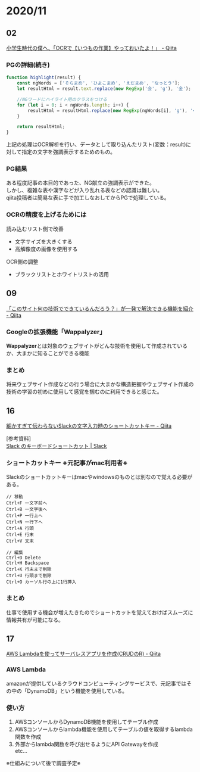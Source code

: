 # 2020/11

## 02
[小学生時代の僕へ、「OCRで【いつもの作業】やっておいたよ！」 \- Qiita](https://qiita.com/sasao3/items/307c40c6b8f3aecc3e7c)

### PGの詳細(続き)
```js
function highlight(result) {
    const ngWords = ['そらまめ', 'ひよこまめ', 'えだまめ', 'なっとう'];
    let resultHtml = result.text.replace(new RegExp('会', 'g'), '金'); //「金」を「会」と誤認してしまうため置き換える

    //NGワードにハイライト用のクラスをつける
    for (let i = 0; i < ngWords.length; i++) {
        resultHtml = resultHtml.replace(new RegExp(ngWords[i], 'g'), '<span class="highlight">' + ngWords[i] + '</span>');
    }

    return resultHtml;
}
```
上記の処理はOCR解析を行い、データとして取り込んたリスト(変数：result)に対して指定の文字を強調表示するためのもの。

### PG結果
ある程度記事の本目的であった、NG献立の強調表示ができた。  
しかし、複雑な表や漢字などが入り乱れる表などの認識は難しい。  
qiita投稿者は簡易な表に手で加工しなおしてからPGで処理している。



### OCRの精度を上げるためには

読み込むリスト側で改善

* 文字サイズを大きくする
* 高解像度の画像を使用する

OCR側の調整

* ブラックリストとホワイトリストの活用

## 09
[「このサイト何の技術でできているんだろう？」が一発で解決できる機能を紹介 \- Qiita](https://qiita.com/TeppeiMimachi/items/d421ffce13fb67ab9bbf)

### Googleの拡張機能「Wappalyzer」
**Wappalyzer**とは対象のウェブサイトがどんな技術を使用して作成されているか、大まかに知ることができる機能

### まとめ
将来ウェブサイト作成などの行う場合に大まかな構造把握やウェブサイト作成の技術の学習の初めに使用して感覚を掴むのに利用できると感じた。

## 16
[細かすぎて伝わらないSlackの文字入力時のショートカットキー \- Qiita](https://qiita.com/hummer/items/37e3b11b2574c9fe2758)

[参考資料]  
[Slack のキーボードショートカット \| Slack](https://slack.com/intl/ja-jp/help/articles/201374536-Slack-%E3%81%AE%E3%82%AD%E3%83%BC%E3%83%9C%E3%83%BC%E3%83%89%E3%82%B7%E3%83%A7%E3%83%BC%E3%83%88%E3%82%AB%E3%83%83%E3%83%88)

### ショートカットキー ※元記事がmac利用者※

Slackのショートカットキーはmacやwindowsのものとは別なので覚える必要がある。

```
// 移動
Ctrl+F 一文字前へ
Ctrl+B 一文字後へ
Ctrl+P 一行上へ
Ctrl+N 一行下へ
Ctrl+A 行頭
Ctrl+E 行末
Ctrl+V 文末
```
```
// 編集
Ctrl+D Delete
Ctrl+H Backspace
Ctrl+K 行末まで削除
Ctrl+U 行頭まで削除
Ctrl+O カーソル行の上に1行挿入
```

### まとめ 
仕事で使用する機会が増えたきたのでショートカットを覚えておけばスムーズに情報共有が可能になる。

## 17
[AWS Lambdaを使ってサーバレスアプリを作成\(CRUDのR\) \- Qiita](https://qiita.com/AaTeltel/items/904d525e26410db2236e)

### AWS Lambda
amazonが提供しているクラウドコンピューティングサービスで、元記事ではその中の「DynamoDB」という機能を使用している。

### 使い方
1. AWSコンソールからDynamoDB機能を使用してテーブル作成
2. AWSコンソールからlambda機能を使用してテーブルの値を取得するlambda関数を作成
3. 外部からlambda関数を呼び出せるようにAPI Gatewayを作成  
etc...


※仕組みについて後で調査予定※
